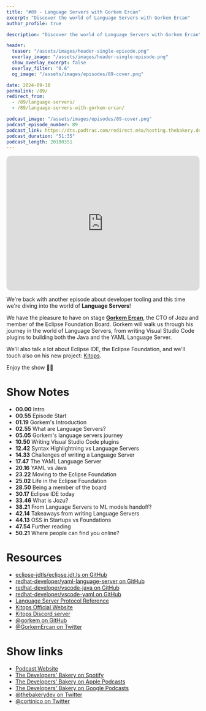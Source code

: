 ```yaml
---
title: "#89 - Language Servers with Gorkem Ercan"
excerpt: "Discover the world of Language Servers with Gorkem Ercan"
author_profile: true

description: "Discover the world of Language Servers with Gorkem Ercan"

header:
  teaser: "/assets/images/header-single-episode.png"
  overlay_image: "/assets/images/header-single-episode.png"
  show_overlay_excerpt: false
  overlay_filter: "0.6"
  og_image: "/assets/images/episodes/89-cover.png"

date: 2024-09-18
permalink: /89/
redirect_from:
  - /89/language-servers/
  - /89/language-servers-with-gorkem-ercan/

podcast_image: "/assets/images/episodes/89-cover.png"
podcast_episode_number: 89
podcast_link: https://dts.podtrac.com/redirect.m4a/hosting.thebakery.dev/89-thedevelopersbakery-languageservers.m4a
podcast_duration: "51:35"
podcast_length: 20180351
---
```


<iframe style="border-radius:12px" src="https://open.spotify.com/embed/episode/3RbMf9kp6rPl1N5oP8sni6?utm_source=generator" width="100%" height="352" frameBorder="0" allowfullscreen="" allow="autoplay; clipboard-write; encrypted-media; fullscreen; picture-in-picture" loading="lazy"></iframe>

We're back with another episode about developer tooling and this time we're diving into the world of **Language Servers**!

We have the pleasure to have on stage [**Gorkem Ercan**](https://twitter.com/GorkemErcan), the CTO of Jozu and member of the Eclipse Foundation Board. Gorkem will walk us through his journey in the world of Language Servers, from writing Visual Studio Code plugins to building both the Java and the YAML Language Server.

We'll also talk a lot about Eclipse IDE, the Eclipse Foundation, and we'll touch also on his new project: [Kitops](https://kitops.ml/).

Enjoy the show 👨‍🍳

# Show Notes

- **00.00** Intro
- **00.55** Episode Start
- **01.19** Gorkem's Introduction
- **02.55** What are Language Servers?
- **05.05** Gorkem's language servers journey
- **10.50** Writing Visual Studio Code plugins
- **12.42** Syntax Highlightning vs Language Servers
- **14.33** Challenges of writing a Language Server
- **17.47** The YAML Language Server
- **20.16** YAML vs Java
- **23.22** Moving to the Eclipse Foundation
- **25.02** Life in the Eclipse Foundation
- **28.50** Being a member of the board
- **30.17** Eclipse IDE today
- **33.46** What is Jozu?
- **38.21** From Language Servers to ML models handoff?
- **42.14** Takeaways from writing Language Servers
- **44.13** OSS in Startups vs Foundations
- **47.54** Further reading
- **50.21** Where people can find you online?

# Resources

- <i class="fab fa-github"></i> [eclipse-jdtls/eclipse.jdt.ls on GitHub](https://github.com/eclipse-jdtls/eclipse.jdt.ls)
- <i class="fab fa-github"></i> [redhat-developer/yaml-language-server on GitHub](https://github.com/redhat-developer/yaml-language-server)
- <i class="fab fa-github"></i> [redhat-developer/vscode-java on GitHub](https://github.com/redhat-developer/vscode-java)
- <i class="fab fa-github"></i> [redhat-developer/vscode-yaml on GitHub](https://github.com/redhat-developer/vscode-yaml)
- <i class="fas fa-link"></i> [Language Server Protocol Reference](https://microsoft.github.io/language-server-protocol/)
- <i class="fas fa-link"></i> [Kitops Official Website](https://kitops.ml/)
- <i class="fab fa-discord"></i> [Kitops Discord server](https://discord.gg/Tapeh8agYy)
- <i class="fab fa-github"></i> [@gorkem on GitHub](https://github.com/gorkem)
- <i class="fab fa-twitter"></i> [@GorkemErcan on Twitter](https://twitter.com/GorkemErcan)

# Show links

- <i class="fas fa-link"></i> [Podcast Website](https://thebakery.dev)
- <i class="fab fa-spotify"></i> [The Developers' Bakery on Spotify](https://open.spotify.com/show/4jV6Yoz7D38sZJlYMzJm3k?si=AL3ske_0R_CKlEScMhYhug)
- <i class="fas fa-podcast"></i> [The Developers' Bakery on Apple Podcasts](https://podcasts.apple.com/us/podcast/the-developers-bakery/id1542849034)
- <i class="fab fa-google-play"></i> [The Developers' Bakery on Google Podcasts](https://podcasts.google.com/feed/aHR0cHM6Ly90aGViYWtlcnkuZGV2L3BvZGNhc3QueG1s)
- <i class="fab fa-twitter"></i> [@thebakerydev on Twitter](https://twitter.com/thebakerydev)
- <i class="fab fa-twitter"></i> [@cortinico on Twitter](https://twitter.com/cortinico)
